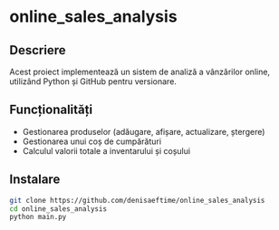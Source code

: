 # online_sales_analysis

## Descriere
Acest proiect implementează un sistem de analiză a vânzărilor online, utilizând Python și GitHub pentru versionare.

## Funcționalități
- Gestionarea produselor (adăugare, afișare, actualizare, ștergere)
- Gestionarea unui coș de cumpărături
- Calculul valorii totale a inventarului și coșului

## Instalare
```bash
git clone https://github.com/denisaeftime/online_sales_analysis
cd online_sales_analysis
python main.py
